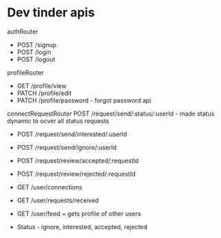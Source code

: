 # Dev tinder apis

authRouter
- POST /signup
- POST /login
- POST /logout

profileRouter
- GET /profile/view
- PATCH /profile/edit
- PATCH /profile/password - forgot password api

connectRequestRouter
POST  /request/send/:status/:userId - made status dynamic to ocver all status requests
- POST /request/send/interested/:userId
- POST /request/send/ignore/:userId
- POST /request/review/accepted/:requestId
- POST /request/review/rejected/:requestId

- GET /user/connections
- GET /user/requests/received
- GET /user/feed = gets profile of other users

- Status - ignore, interested, accepted, rejected

